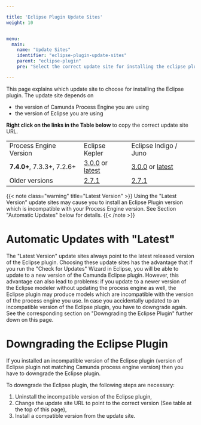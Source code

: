 ```yaml
---

title: 'Eclipse Plugin Update Sites'
weight: 10


menu:
  main:
    name: "Update Sites"
    identifier: "eclipse-plugin-update-sites"
    parent: "eclipse-plugin"
    pre: "Select the correct update site for installing the eclipse plugin."

---
```


This page explains which update site to choose for installing the Eclipse plugin.
The update site depends on

* the version of Camunda Process Engine you are using
* the version of Eclipse you are using

**Right click on the links in the Table below** to copy the correct update site URL.

<table class="table" style="font-size: 17px">
  <tr>
    <td>Process Engine Version</td>
    <td>Eclipse Kepler</td>
    <td>Eclipse Indigo / Juno</td>
  </tr>
  <tr>
    <td><strong>7.4.0+</strong>, 7.3.3+, 7.2.6+</td>
    <td>
      <a href="http://camunda.org/release/camunda-eclipse-plugin/update-sites/kepler/archive/3.0.0/">3.0.0</a> or
      <a href="http://camunda.org/release/camunda-eclipse-plugin/update-sites/kepler/latest/site/">latest</a>
    <td>
      <a href="http://camunda.org/release/camunda-eclipse-plugin/update-sites/indigo/archive/3.0.0/">3.0.0</a> or
      <a href="http://camunda.org/release/camunda-eclipse-plugin/update-sites/indigo/latest/site/">latest</a>
  </tr>
  <tr>
    <td>Older versions
    <td>
      <a href="http://camunda.org/release/camunda-eclipse-plugin/update-sites/kepler/archive/2.7.1/">2.7.1</a>
    </td>
    <td>
      <a href="http://camunda.org/release/camunda-eclipse-plugin/update-sites/indigo/archive/2.7.1/">2.7.1</a>
    </td>
  </tr>
</table>

{{< note class="warning" title="Latest Version" >}}
Using the "Latest Version" update sites may cause you to install an Eclipse Plugin version which is incompatible with
your Process Engine version. See Section "Automatic Updates" below for details.
{{< /note >}}

# Automatic Updates with "Latest"

The "Latest Version" update sites always point to the latest released version of the Eclipse plugin. Choosing these update sites has the advantage that if you run the "Check for Updates" Wizard in Eclipse, you will be able to update to a new version of the Camunda Eclipse plugin. However, this advantage can also lead to problems: if you update to a newer version of the Eclipse modeler without updating the process engine as well, the Eclipse plugin may produce models which are incompatible with the version of the process engine you use.
In case you accidentally updated to an incompatible version of the Eclipse plugin, you have to downgrade again. See the corresponding section on "Downgrading the Eclipse Plugin" further down on this page.

# Downgrading the Eclipse Plugin

If you installed an incompatible version of the Eclipse plugin (version of Eclipse plugin not matching Camunda process engine version) then you have to downgrade the Eclipse plugin.

To downgrade the Eclipse plugin, the following steps are necessary:

1. Uninstall the incompatible version of the Eclipse plugin,
2. Change the update site URL to point to the correct version (See table at the top of this page),
3. Install a compatible version from the update site.